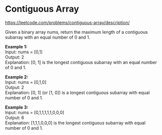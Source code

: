 # Contiguous Array
https://leetcode.com/problems/contiguous-array/description/

Given a binary array nums, return the maximum length of a contiguous subarray with an equal number of 0 and 1.


<b>Example 1:</b>\
Input: nums = [0,1]\
Output: 2\
Explanation: [0, 1] is the longest contiguous subarray with an equal number of 0 and 1.

<b>Example 2:</b>\
Input: nums = [0,1,0]\
Output: 2\
Explanation: [0, 1] (or [1, 0]) is a longest contiguous subarray with equal number of 0 and 1.

<b>Example 3:</b>\
Input: nums = [0,1,1,1,1,1,0,0,0]\
Output: 6\
Explanation: [1,1,1,0,0,0] is the longest contiguous subarray with equal number of 0 and 1.